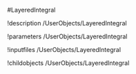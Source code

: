 <!-- MOOSE Object Documentation Stub: Remove this when content is added. -->
#LayeredIntegral

!description /UserObjects/LayeredIntegral

!parameters /UserObjects/LayeredIntegral

!inputfiles /UserObjects/LayeredIntegral

!childobjects /UserObjects/LayeredIntegral
